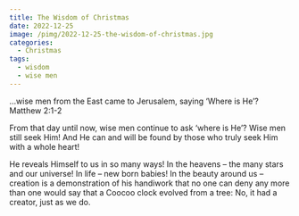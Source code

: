 ```yaml
---
title: The Wisdom of Christmas
date: 2022-12-25
image: /pimg/2022-12-25-the-wisdom-of-christmas.jpg
categories:
  - Christmas
tags:
  - wisdom
  - wise men
---
```


<p>…wise men from the East came to Jerusalem, saying ‘Where is He’? Matthew 2:1-2 </p><p>From that day until now, wise men continue to ask ‘where is He’? Wise men still seek Him! And He can and will be found by those who truly seek Him with a whole heart! </p><p>He reveals Himself to us in so many ways! In the heavens – the many stars and our universe! In life – new born babies! In the beauty around us – creation is a demonstration of his handiwork that no one can deny any more than one would say that a Coocoo clock evolved from a tree: No, it had a creator, just as we do. </p>

